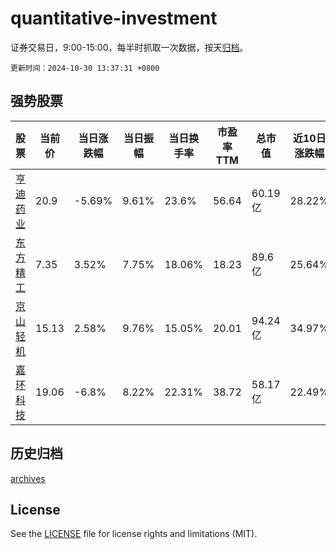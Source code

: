 # quantitative-investment

证券交易日，9:00-15:00，每半时抓取一次数据，按天[归档](archives)。

`更新时间：2024-10-30 13:37:31 +0800`

## 强势股票

|股票|当前价|当日涨跌幅|当日振幅|当日换手率|市盈率TTM|总市值|近10日涨跌幅|
|----|----|----|----|----|----|----|----|
|[亨迪药业](https://xueqiu.com/S/SZ301211)|20.9|-5.69%|9.61%|23.6%|56.64|60.19亿|28.22%|
|[东方精工](https://xueqiu.com/S/SZ002611)|7.35|3.52%|7.75%|18.06%|18.23|89.6亿|25.64%|
|[京山轻机](https://xueqiu.com/S/SZ000821)|15.13|2.58%|9.76%|15.05%|20.01|94.24亿|34.97%|
|[嘉环科技](https://xueqiu.com/S/SH603206)|19.06|-6.8%|8.22%|22.31%|38.72|58.17亿|22.49%|

## 历史归档

[archives](archives)

## License

See the [LICENSE](LICENSE) file for license rights and limitations (MIT).